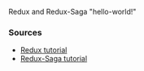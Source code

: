 Redux and Redux-Saga "hello-world!"

### Sources

- [Redux tutorial](https://medium.com/@lavitr01051977/easy-redux-b29391b499cb)
- [Redux-Saga tutorial](https://hackernoon.com/redux-saga-tutorial-for-beginners-and-dog-lovers-aa69a17db645)
